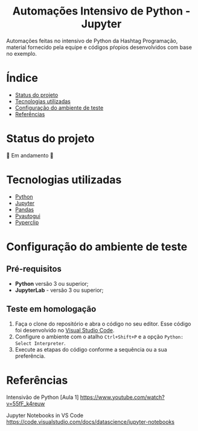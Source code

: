 <h1 align="center"> Automações Intensivo de Python - Jupyter</h1>

<p>Automações feitas no intensivo de Python da Hashtag Programação, material fornecido pela equipe e códigos pŕopios desenvolvidos com base no exemplo.</p>


# Índice

* [Status do projeto](#Status-do-projeto)
* [Tecnologias utilizadas](#Tecnologias-utilizadas)
* [Configuração do ambiente de teste](#configuração-do-ambiente-de-teste)
* [Referências](#Referências)


# Status do projeto

:construction: Em andamento :construction:


# Tecnologias utilizadas

- [Python](https://www.python.org)
- [Jupyter](https://jupyter.org/install)
- [Pandas](https://pandas.pydata.org/getting_started.html) 
- [Pyautogui](https://pyautogui.readthedocs.io/en/latest/)
- [Pyperclip](https://pypi.org/project/pyperclip/)


# Configuração do ambiente de teste

## Pré-requisitos

- **Python** versão 3 ou superior;
- **JupyterLab** - versão 3 ou superior;

## Teste em homologação

1. Faça o clone do repositório e abra o código no seu editor. Esse código foi desenvolvido no [Visual Studio Code](https://code.visualstudio.com).
2. Configure o ambiente com o atalho `Ctrl+Shift+P` e a opção `Python: Select Interpreter`.
3. Execute as etapas do código conforme a sequência ou a sua preferência.


# Referências

Intensivão de Python [Aula 1]
https://www.youtube.com/watch?v=55fF_k4reuw

Jupyter Notebooks in VS Code
https://code.visualstudio.com/docs/datascience/jupyter-notebooks
